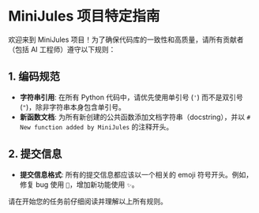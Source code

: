 # MiniJules 项目特定指南

欢迎来到 MiniJules 项目！为了确保代码库的一致性和高质量，请所有贡献者（包括 AI 工程师）遵守以下规则：

## 1. 编码规范

*   **字符串引用**: 在所有 Python 代码中，请优先使用单引号 (`'`) 而不是双引号 (`"`)，除非字符串本身包含单引号。
*   **新函数文档**: 为所有新创建的公共函数添加文档字符串（docstring），并以 `# New function added by MiniJules` 的注释开头。

## 2. 提交信息

*   **提交信息格式**: 所有的提交信息都应该以一个相关的 emoji 符号开头。例如，修复 bug 使用 `🐛`，增加新功能使用 `✨`。

请在开始您的任务前仔细阅读并理解以上所有规则。